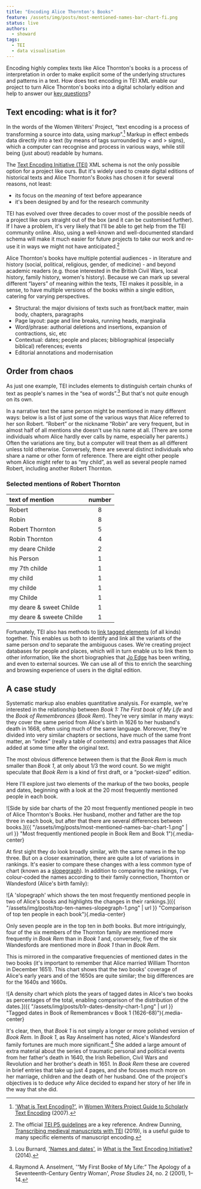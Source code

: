 ```yaml
---
title: "Encoding Alice Thornton's Books"
feature: /assets/img/posts/most-mentioned-names-bar-chart-fi.png
status: live
authors:
  - showard
tags:
  - TEI
  - data visualisation
---
```


Encoding highly complex texts like Alice Thornton's books is a process of interpretation in order to make explicit some of the underlying
structures and patterns in a text. How does text encoding in TEI XML
enable our project to turn Alice Thornton's books into a digital
scholarly edition and help to answer our [key
questions](https://thornton.kdl.kcl.ac.uk/about/)?

## Text encoding: what is it for?

In the words of the Women Writers' Project, “text encoding is a process
of transforming a source into data, using markup”.[^1] Markup in effect
embeds data directly into a text (by means of tags surrounded by \< and
\> signs), which a computer can recognise and process in various ways,
while still being (just about) readable by humans.

The [Text Encoding Initiative (TEI)](https://tei-c.org/) XML schema is
not the only possible option for a project like ours. But it's widely
used to create digital editions of historical texts and Alice Thornton's
Books has chosen it for several reasons, not least:

- its focus on the _meaning_ of text before appearance
- it's been designed by and for the research community

TEI has evolved over three decades to cover most of the possible needs
of a project like ours straight out of the box (and it can be customised
further). If I have a problem, it's very likely that I'll be able to get
help from the TEI community online. Also, using a well-known and
well-documented standard schema will make it much easier for future
projects to take our work and re-use it in ways we might not have
anticipated.[^2]

Alice Thornton's books have multiple potential audiences - in literature
and history (social, political, religious, gender, of medicine) - and
beyond academic readers (e.g. those interested in the British Civil Wars, local history, family history, women's history). Because we can mark up several different
“layers” of meaning within the texts, TEI makes it possible, in a sense,
to have multiple versions of the books within a single edition, catering
for varying perspectives.

- Structural: the major divisions of texts such as front/back matter,
  main body, chapters, paragraphs
- Page layout: page and line breaks, running heads, marginalia
- Word/phrase: authorial deletions and insertions, expansion of
  contractions, sic, etc
- Contextual: dates; people and places; bibliographical (especially
  biblical) references; events
- Editorial annotations and modernisation

## Order from chaos

As just one example, TEI includes elements to distinguish certain chunks
of text as people's names in the “sea of words”.[^3] But that's not
_quite_ enough on its own.

In a narrative text the same person might be mentioned in many different
ways: below is a list of just some of the various ways that Alice
referred to her son Robert. “Robert” or the nickname “Robin” are very
frequent, but in almost half of all mentions she doesn't use his name at
all. (There are some individuals whom Alice hardly ever calls by name,
especially her parents.) Often the variations are tiny, but a computer
will treat them as all different unless told otherwise. Conversely,
there are several distinct individuals who share a name or other form of
reference. There are eight other people whom Alice might refer to as “my
child”, as well as several people named Robert, including another Robert
Thornton.

### Selected mentions of Robert Thornton

| text of mention          | number |
| :----------------------- | :----: |
| Robert                   |   8    |
| Robin                    |   8    |
| Robert Thornton          |   5    |
| Robin Thornton           |   4    |
| my deare Childe          |   2    |
| his Person               |   1    |
| my 7th childe            |   1    |
| my child                 |   1    |
| my childe                |   1    |
| my Childe                |   1    |
| my deare & sweet Childe  |   1    |
| my deare & sweete Childe |   1    |

Fortunately, TEI also has methods to [link tagged
elements](https://tei-c.org/release/doc/tei-p5-doc/en/html/SA.html) (of
all kinds) together. This enables us both to identify and link all the
variants of the same person _and_ to separate the ambiguous cases. We're
creating project databases for people and places, which will in turn
enable us to link them to other information, like the short biographies
that [Jo Edge](https://thornton.kdl.kcl.ac.uk/people/jedge/) has been
writing, and even to external sources. We can use all of this to enrich
the searching and browsing experience of users in the digital edition.

## A case study

Systematic markup also enables quantitative analysis. For example, we're
interested in the relationship between _Book 1: The First book of My
Life_ and the _Book of Remembrances_ (_Book Rem_). They're very similar
in many ways: they cover the same period from Alice's birth in 1626 to
her husband's death in 1668, often using much of the same language.
Moreover, they're divided into very similar chapters or sections, have
much of the same front matter, an “index” (really a table of contents)
and extra passages that Alice added at some time after the original
text.

The most obvious difference between them is that the _Book Rem_ is much
smaller than _Book 1_, at only about 1/3 the word count. So we might
speculate that _Book Rem_ is a kind of first draft, or a “pocket-sized”
edition.

Here I'll explore just two elements of the markup of the two books,
people and dates, beginning with a look at the 20 most frequently mentioned people in each book.

![Side by side bar charts of the 20 most frequently
mentioned people in two of Alice Thornton's Books. Her husband, mother
and father are the top three in each book, but after that there are several differences between books.]({{ "/assets/img/posts/most-mentioned-names-bar-chart-1.png" | url }} "Most frequently mentioned people in Book Rem and Book 1"){.media-center}

At first sight they do look broadly similar, with the same names in the top three.
But on a closer examination, there
are quite a lot of variations in rankings. It's easier to compare these
changes with a less common type of chart (known as a [slopegraph](http://seeingdata.org/taketime/inside-the-chart-slope-graph/)). In
addition to comparing the rankings, I've colour-coded the names
according to their family connection, Thornton or Wandesford (Alice's
birth family):

![A 'slopegraph' which shows the ten most frequently mentioned
people in two of Alice's books and highlights the changes in
their rankings.]({{ "/assets/img/posts/top-ten-names-slopegraph-1.png" | url }} "Comparison of top ten people in each book"){.media-center}

Only seven people are in the top ten in _both_ books. But more
intriguingly, four of the six members of the Thornton family are
mentioned more frequently in _Book Rem_ than in _Book 1_ and,
conversely, five of the six Wandesfords are mentioned more in _Book 1_
than in _Book Rem_.

This is mirrored in the comparative frequencies of mentioned dates in the two books
(it's important to remember that Alice married William Thornton in
December 1651). This chart shows that the two books' coverage of
Alice's early years and of the 1650s are quite similar; the big
differences are for the 1640s and 1660s.

![A density chart which plots the years of tagged dates in Alice's two books as percentages of the total, enabling comparison of the distribution of the dates.]({{ "/assets/img/posts/b1r-dates-density-chart-1.png" | url }} "Tagged dates in Book of Remembrances v Book 1 (1626-68)"){.media-center}

It's clear, then, that _Book 1_ is not simply a longer or more
polished version of _Book Rem_. In _Book 1_, as Ray Anselment has noted,
Alice's Wandesford family fortunes are much more significant.[^4] She added
a large amount of extra material about the series of traumatic personal and political
events from her father's death in 1640, the Irish Rebellion, Civil Wars
and Revolution and her brother's death in 1651. In _Book Rem_ these are
covered in brief entries that take up just 4 pages, and she focuses much
more on her marriage, children and the death of her husband. One of
the project's objectives is to deduce _why_ Alice decided to expand her
story of her life in the way that she did.


[^1]: ['What is Text Encoding?'](https://wwp.northeastern.edu/research/publications/guide/html/encoding.html), in [Women Writers Project Guide to Scholarly Text Encoding](https://wwp.northeastern.edu/research/publications/guide/index.html) (2007).
[^2]: The official [TEI P5 guidelines](https://tei-c.org/release/doc/tei-p5-doc/en/html/index.html) are a key reference. Andrew Dunning, [Transcribing medieval manuscripts with TEI](https://andrewdunning.ca/transcribing-medieval-manuscripts-tei) (2019), is a useful guide to many specific elements of manuscript encoding.
[^3]: Lou Burnard, ['Names and dates'](https://books.openedition.org/oep/689#tocto1n4), in [What is the Text Encoding Initiative?](https://books.openedition.org/oep/426) (2014).
[^4]: Raymond A. Anselment, '“My First Booke of My Life:” The Apology of a Seventeenth-Century Gentry Woman', _Prose Studies_ 24, no. 2 (2001), 1–14.
